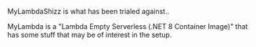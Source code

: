 MyLambdaShizz is what has been trialed against..

MyLambda is a "Lambda Empty Serverless (.NET 8 Container Image)" that has some stuff that may be of interest in the setup.
